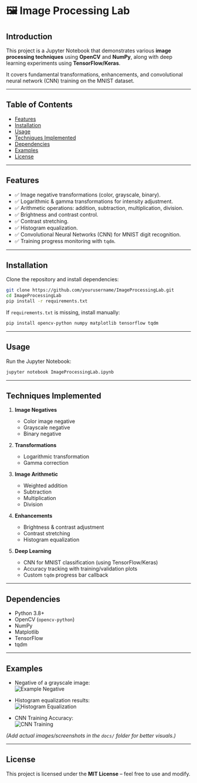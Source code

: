 # 🖼️ Image Processing Lab

## Introduction
This project is a Jupyter Notebook that demonstrates various **image processing techniques** using **OpenCV** and **NumPy**, along with deep learning experiments using **TensorFlow/Keras**.  

It covers fundamental transformations, enhancements, and convolutional neural network (CNN) training on the MNIST dataset.

---

## Table of Contents
- [Features](#features)
- [Installation](#installation)
- [Usage](#usage)
- [Techniques Implemented](#techniques-implemented)
- [Dependencies](#dependencies)
- [Examples](#examples)
- [License](#license)

---

## Features
- ✅ Image negative transformations (color, grayscale, binary).  
- ✅ Logarithmic & gamma transformations for intensity adjustment.  
- ✅ Arithmetic operations: addition, subtraction, multiplication, division.  
- ✅ Brightness and contrast control.  
- ✅ Contrast stretching.  
- ✅ Histogram equalization.  
- ✅ Convolutional Neural Networks (CNN) for MNIST digit recognition.  
- ✅ Training progress monitoring with `tqdm`.  

---

## Installation
Clone the repository and install dependencies:

```bash
git clone https://github.com/yourusername/ImageProcessingLab.git
cd ImageProcessingLab
pip install -r requirements.txt
```

If `requirements.txt` is missing, install manually:

```bash
pip install opencv-python numpy matplotlib tensorflow tqdm
```

---

## Usage
Run the Jupyter Notebook:

```bash
jupyter notebook ImageProcessingLab.ipynb
```

---

## Techniques Implemented
1. **Image Negatives**  
   - Color image negative  
   - Grayscale negative  
   - Binary negative  

2. **Transformations**  
   - Logarithmic transformation  
   - Gamma correction  

3. **Image Arithmetic**  
   - Weighted addition  
   - Subtraction  
   - Multiplication  
   - Division  

4. **Enhancements**  
   - Brightness & contrast adjustment  
   - Contrast stretching  
   - Histogram equalization  

5. **Deep Learning**  
   - CNN for MNIST classification (using TensorFlow/Keras)  
   - Accuracy tracking with training/validation plots  
   - Custom `tqdm` progress bar callback  

---

## Dependencies
- Python 3.8+  
- OpenCV (`opencv-python`)  
- NumPy  
- Matplotlib  
- TensorFlow  
- tqdm  

---

## Examples
- Negative of a grayscale image:  
  ![Example Negative](docs/negative.png)  

- Histogram equalization results:  
  ![Histogram Equalization](docs/histogram.png)  

- CNN Training Accuracy:  
  ![CNN Training](docs/cnn_training.png)  

*(Add actual images/screenshots in the `docs/` folder for better visuals.)*

---

## License
This project is licensed under the **MIT License** – feel free to use and modify.  
